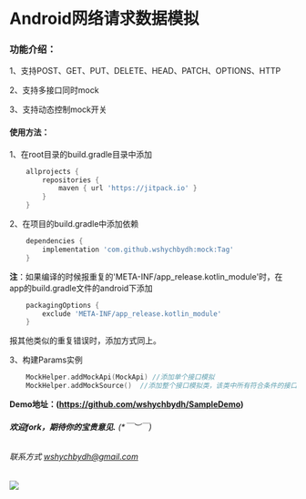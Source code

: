 # Android网络请求数据模拟

### 功能介绍：
1、支持POST、GET、PUT、DELETE、HEAD、PATCH、OPTIONS、HTTP

2、支持多接口同时mock

3、支持动态控制mock开关

#### 使用方法：

1、在root目录的build.gradle目录中添加
```groovy
    allprojects {
        repositories {
            maven { url 'https://jitpack.io' }
        }
    }
```


2、在项目的build.gradle中添加依赖
```groovy
    dependencies {
        implementation 'com.github.wshychbydh:mock:Tag'
    }
```

**注**：如果编译的时候报重复的'META-INF/app_release.kotlin_module'时，在app的build.gradle文件的android下添加
```groovy
    packagingOptions {
        exclude 'META-INF/app_release.kotlin_module'
    }
```
报其他类似的重复错误时，添加方式同上。

3、构建Params实例
```kotlin
    MockHelper.addMockApi(MockApi) //添加单个接口模拟
    MockHelper.addMockSource()  //添加整个接口模拟类，该类中所有符合条件的接口都会被模拟 
```
 
**Demo地址：(https://github.com/wshychbydh/SampleDemo)**    

###### **欢迎fork，期待你的宝贵意见.** (*￣︶￣)

###### 联系方式 wshychbydh@gmail.com

[![](https://jitpack.io/v/wshychbydh/mock.svg)](https://jitpack.io/#wshychbydh/mock)
